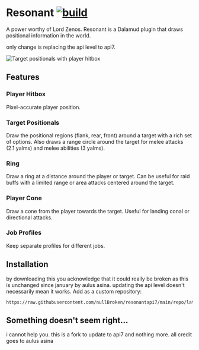 # Resonant [![build](https://github.com/aulus-asina/resonant/actions/workflows/build.yml/badge.svg)](https://github.com/aulus-asina/resonant/actions/workflows/build.yml)
A power worthy of Lord Zenos. Resonant is a Dalamud plugin that draws positional information in the world. 

only change  is replacing the api level to api7.

![Target positionals with player hitbox](/repo/positionals.png)
## Features
### Player Hitbox
Pixel-accurate player position.
### Target Positionals
Draw the positional regions (flank, rear, front) around a target with a rich set of options. Also draws a range circle around the target for melee attacks (2.1 yalms) and melee abilities (3 yalms).
### Ring
Draw a ring at a distance around the player or target. Can be useful for raid buffs with a limited range or area attacks centered around the target.
### Player Cone
Draw a cone from the player towards the target. Useful for landing conal or directional attacks.
### Job Profiles
Keep separate profiles for different jobs.

## Installation
by downloading this you acknowledge that it could really be broken as this is unchanged since january by aulus asina. updating the api level doesn't necessarily mean it works. 
Add as a custom repository:
```
https://raw.githubusercontent.com/nullBroken/resonantapi7/main/repo/latest.json
```

## Something doesn't seem right...
i cannot help you. this is a fork to update to api7 and nothing more. all credit goes to aulus asina
